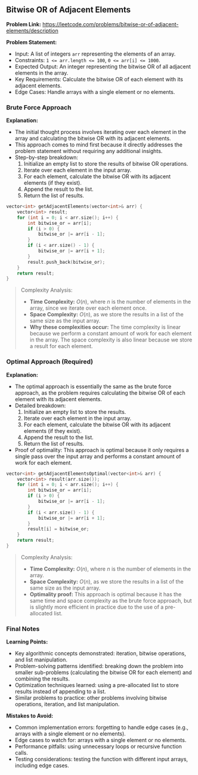 ## Bitwise OR of Adjacent Elements

**Problem Link:** https://leetcode.com/problems/bitwise-or-of-adjacent-elements/description

**Problem Statement:**
- Input: A list of integers `arr` representing the elements of an array.
- Constraints: `1 <= arr.length <= 100`, `0 <= arr[i] <= 1000`.
- Expected Output: An integer representing the bitwise OR of all adjacent elements in the array.
- Key Requirements: Calculate the bitwise OR of each element with its adjacent elements.
- Edge Cases: Handle arrays with a single element or no elements.

### Brute Force Approach

**Explanation:**
- The initial thought process involves iterating over each element in the array and calculating the bitwise OR with its adjacent elements.
- This approach comes to mind first because it directly addresses the problem statement without requiring any additional insights.
- Step-by-step breakdown:
  1. Initialize an empty list to store the results of bitwise OR operations.
  2. Iterate over each element in the input array.
  3. For each element, calculate the bitwise OR with its adjacent elements (if they exist).
  4. Append the result to the list.
  5. Return the list of results.

```cpp
vector<int> getAdjacentElements(vector<int>& arr) {
    vector<int> result;
    for (int i = 0; i < arr.size(); i++) {
        int bitwise_or = arr[i];
        if (i > 0) {
            bitwise_or |= arr[i - 1];
        }
        if (i < arr.size() - 1) {
            bitwise_or |= arr[i + 1];
        }
        result.push_back(bitwise_or);
    }
    return result;
}
```

> Complexity Analysis:
> - **Time Complexity:** $O(n)$, where $n$ is the number of elements in the array, since we iterate over each element once.
> - **Space Complexity:** $O(n)$, as we store the results in a list of the same size as the input array.
> - **Why these complexities occur:** The time complexity is linear because we perform a constant amount of work for each element in the array. The space complexity is also linear because we store a result for each element.

### Optimal Approach (Required)

**Explanation:**
- The optimal approach is essentially the same as the brute force approach, as the problem requires calculating the bitwise OR of each element with its adjacent elements.
- Detailed breakdown:
  1. Initialize an empty list to store the results.
  2. Iterate over each element in the input array.
  3. For each element, calculate the bitwise OR with its adjacent elements (if they exist).
  4. Append the result to the list.
  5. Return the list of results.
- Proof of optimality: This approach is optimal because it only requires a single pass over the input array and performs a constant amount of work for each element.

```cpp
vector<int> getAdjacentElementsOptimal(vector<int>& arr) {
    vector<int> result(arr.size());
    for (int i = 0; i < arr.size(); i++) {
        int bitwise_or = arr[i];
        if (i > 0) {
            bitwise_or |= arr[i - 1];
        }
        if (i < arr.size() - 1) {
            bitwise_or |= arr[i + 1];
        }
        result[i] = bitwise_or;
    }
    return result;
}
```

> Complexity Analysis:
> - **Time Complexity:** $O(n)$, where $n$ is the number of elements in the array.
> - **Space Complexity:** $O(n)$, as we store the results in a list of the same size as the input array.
> - **Optimality proof:** This approach is optimal because it has the same time and space complexity as the brute force approach, but is slightly more efficient in practice due to the use of a pre-allocated list.

### Final Notes

**Learning Points:**
- Key algorithmic concepts demonstrated: iteration, bitwise operations, and list manipulation.
- Problem-solving patterns identified: breaking down the problem into smaller sub-problems (calculating the bitwise OR for each element) and combining the results.
- Optimization techniques learned: using a pre-allocated list to store results instead of appending to a list.
- Similar problems to practice: other problems involving bitwise operations, iteration, and list manipulation.

**Mistakes to Avoid:**
- Common implementation errors: forgetting to handle edge cases (e.g., arrays with a single element or no elements).
- Edge cases to watch for: arrays with a single element or no elements.
- Performance pitfalls: using unnecessary loops or recursive function calls.
- Testing considerations: testing the function with different input arrays, including edge cases.